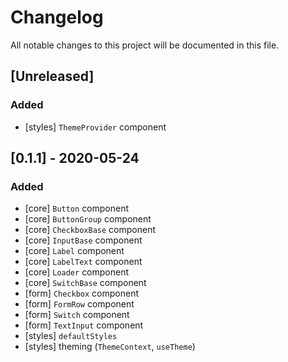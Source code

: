 # Changelog
All notable changes to this project will be documented in this file.

## [Unreleased]
### Added
- [styles] `ThemeProvider` component

## [0.1.1] - 2020-05-24
### Added
- [core] `Button` component
- [core] `ButtonGroup` component
- [core] `CheckboxBase` component
- [core] `InputBase` component
- [core] `Label` component
- [core] `LabelText` component
- [core] `Loader` component
- [core] `SwitchBase` component
- [form] `Checkbox` component
- [form] `FormRow` component
- [form] `Switch` component
- [form] `TextInput` component
- [styles] `defaultStyles`
- [styles] theming (`ThemeContext`, `useTheme`)
